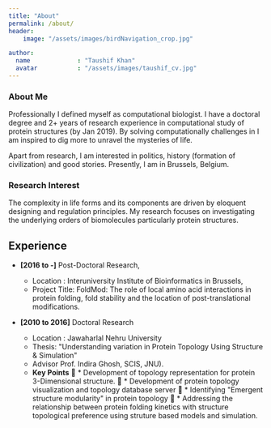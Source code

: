 ```yaml
---
title: "About"
permalink: /about/
header:
    image: "/assets/images/birdNavigation_crop.jpg"

author:
  name             : "Taushif Khan"
  avatar           : "/assets/images/taushif_cv.jpg"
---
```


### About Me
Professionally I defined myself as computational biologist. I have a doctoral degree and 2+ 
years of research experience in computational study of protein structures (by Jan 2019). 
By solving computationally challenges in I am inspired to dig more to unravel the mysteries
of life.

Apart from research, I am interested in politics, history (formation of civilization) and good stories.
Presently, I am in Brussels, Belgium. 
 

###  Research Interest

The complexity in life forms and its components are driven by eloquent designing and
regulation principles. My research focuses on investigating the underlying orders of
biomolecules particularly protein structures. 

## Experience

*   **[2016 to -]** Post-Doctoral Research,
    *  Location : Interuniversity Institute of Bioinformatics in Brussels,
    *  Project Title: FoldMod: The role of local amino acid interactions in protein folding, 
    fold stability and the location of post-translational modifications.
    
* **[2010 to 2016]** Doctoral Research
    * Location : Jawaharlal Nehru University
    * Thesis: "Understanding variation in Protein Topology Using Structure & Simulation"
    * Advisor Prof. Indira Ghosh, SCIS, JNU).
    * **Key Points**
    􏰂   * Development of topology representation for protein 3-Dimensional structure.
    􏰂   * Development of protein topology visualization and topology database server
    􏰂   * Identifying "Emergent structure modularity" in protein topology
    􏰂   * Addressing the relationship between protein folding kinetics with 
        structure topological preference using struture based models and simulation.

